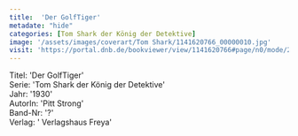 ```yaml
---
title:  'Der GolfTiger'
metadate: "hide"
categories: [Tom Shark der König der Detektive]
image: '/assets/images/coverart/Tom Shark/1141620766_00000010.jpg'
visit: 'https://portal.dnb.de/bookviewer/view/1141620766#page/n0/mode/2up'
---
```

Titel: 'Der GolfTiger' <br>
Serie: 'Tom Shark der König der Detektive' <br>
Jahr: '1930' <br>
AutorIn: 'Pitt Strong' <br>
Band-Nr: '?' <br>
Verlag: ' Verlagshaus Freya'